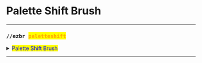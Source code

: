 # Palette Shift Brush

***

### `//ezbr `<mark style="color:orange;">`paletteshift`</mark>

<details>

<summary><mark style="color:blue;">Palette Shift Brush</mark></summary>

**`//ezbr paletteshift `**<mark style="color:orange;">**`<palette>`**</mark> <mark style="color:orange;">**`[radius]`**</mark> <mark style="color:orange;">**`[shift]`**</mark>

Replaces blocks matching the palette with palette blocks shifted along by the given amount.\
For example, a shift value of 2 will replace any instances of the first palette block with the third.

* <mark style="color:orange;">**Palette**</mark>: Specifies the block pattern for the gradient.
* <mark style="color:orange;">**Radius**</mark> (Default: 8): Sets the radius of the brush.
* <mark style="color:orange;">**Shift**</mark> (Default: 1): The amount by which to shift blocks within palette

Tip: Right-clicking and left-clicking shift into opposite "directions".

</details>

***

